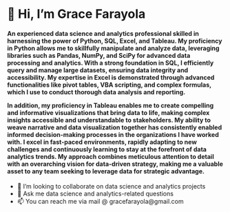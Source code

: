 <h1>👋 Hi, I’m Grace Farayola</h1>
<h4><p>An experienced data science and analytics professional skilled in harnessing the power of  Python, SQL, Excel, and Tableau. My proficiency in Python allows me to skillfully manipulate and analyze data, leveraging libraries such as Pandas, NumPy, and SciPy for advanced data processing and analytics. With a strong foundation in SQL, I efficiently query and manage large datasets, ensuring data integrity and accessibility. My expertise in Excel is demonstrated through advanced functionalities like pivot tables, VBA scripting, and complex formulas, which I use to conduct thorough data analysis and reporting.

In addition, my proficiency in Tableau enables me to create compelling and informative visualizations that bring data to life, making complex insights accessible and understandable to stakeholders. My ability to weave narrative and data visualization together has consistently enabled informed decision-making processes in the organizations I have worked with. I excel in fast-paced environments, rapidly adapting to new challenges and continuously learning to stay at the forefront of data analytics trends. My approach combines meticulous attention to detail with an overarching vision for data-driven strategy, making me a valuable asset to any team seeking to leverage data for strategic advantage.
</p>
</h4>
<ul>
<li> 💞️ I’m looking to collaborate on data science and analytics projects</li>

<li> 💬 Ask me data science and analytics-related questions</li>

<li> 📫 You can reach me via mail @ gracefarayola@gmail.com</li>
</ul>
<!---
Itsmeright/Itsmeright is a ✨ special ✨ repository because its `README.md` (this file) appears on your GitHub profile.
You can click the Preview link to take a look at your changes.
--->

